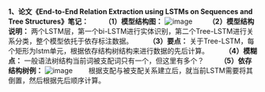 **1、论文《End-to-End Relation Extraction using LSTMs on Sequences and Tree Structures》笔记：**
&emsp;&emsp;**（1）模型结构图：**
![image](https://img2022.cnblogs.com/blog/2603071/202206/2603071-20220606113924797-922455141.png)
&emsp;&emsp;**（2）模型结构说明：** 两个LSTM层，第一个bi-LSTM进行实体识别，第二个Tree-LSTM进行关系分类，整个模型依托于依存标注数据。
&emsp;&emsp;**（3）要点：** 关于Tree-LSTM，每个矩形为lstm单元，根据依存结构树结构来进行数据的先后计算。
&emsp;&emsp;**（4）模糊点：** 一般语法树结构当前词被支配词只有一个，但这里有多个？
&emsp;&emsp;**（5）依存结构树例：**
![image](https://img2022.cnblogs.com/blog/2603071/202206/2603071-20220606114528953-880470618.webp)
&emsp;&emsp;根据支配与被支配关系建立后，就当前LSTM需要将其倒置，然后根据先后顺序计算。